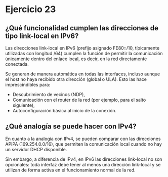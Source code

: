 # Ejercicio 23

## ¿Qué funcionalidad cumplen las direcciones de tipo link-local en IPv6? 
Las direcciones link-local en IPv6 (prefijo asignado FE80::/10, típicamente utilizadas con longitud /64) cumplen la función de permitir la comunicación únicamente dentro del enlace local, es decir, en la red directamente conectada.

Se generan de manera automática en todas las interfaces, incluso aunque el host no haya recibido otra dirección (global o ULA). Esto las hace imprescindibles para:

- Descubrimiento de vecinos (NDP),
- Comunicación con el router de la red (por ejemplo, para el salto siguiente),
- Autoconfiguración básica al inicio de la conexión.

## ¿Qué analogía se puede hacer con IPv4?
En cuanto a la analogía con IPv4, se pueden comparar con las direcciones APIPA (169.254.0.0/16), que permiten la comunicación local cuando no hay un servidor DHCP disponible.

Sin embargo, a diferencia de IPv4, en IPv6 las direcciones link-local no son opcionales: toda interfaz debe tener al menos una dirección link-local y se utilizan de forma activa en el funcionamiento normal de la red.